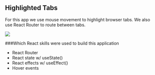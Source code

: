 ## Highlighted Tabs

For this app we use mouse movement to highlight browser tabs. We also use React Router to route between tabs.


[![](https://scotch-res.cloudinary.com/video/upload/vs_50,dl_200,e_loop/v1592352063/03_-_browser_tabs_rshfqe.gif)](https://learn.chrisoncode.io/courses/10-react-apps-series-a/348622-03-highlight-tabs/992072-00-browser-tabs-preview)

###Which React skills were used to build this application

- React Router
- React state w/ useState()
- React effects w/ useEffect()
- Hover events
